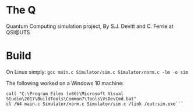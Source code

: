 # The Q
Quantum Computing simulation project, By S.J. Devitt and C. Ferrie at QSI@UTS
# Build
On Linux simply: ```gcc main.c Simulator/sim.c Simulator/norm.c -lm -o sim```

The following worked on a Windows 10 machine:
```
call "C:\Program Files (x86)\Microsoft Visual Studio\2017\BuildTools\Common7\Tools\VsDevCmd.bat"
cl /W4 main.c Simulator/norm.c Simulator/sim.c /link /out:sim.exe```
